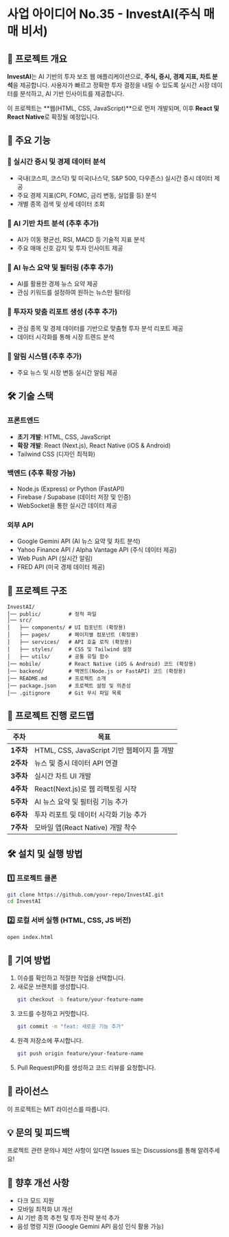 # 사업 아이디어 No.35 - InvestAI(주식 매매 비서)

## 📌 프로젝트 개요
**InvestAI**는 AI 기반의 투자 보조 웹 애플리케이션으로, **주식, 증시, 경제 지표, 차트 분석**을 제공합니다. 사용자가 빠르고 정확한 투자 결정을 내릴 수 있도록 실시간 시장 데이터를 분석하고, AI 기반 인사이트를 제공합니다.

이 프로젝트는 **웹(HTML, CSS, JavaScript)**으로 먼저 개발되며, 이후 **React 및 React Native**로 확장될 예정입니다.

## 🚀 주요 기능
### 🔹 실시간 증시 및 경제 데이터 분석
- 국내(코스피, 코스닥) 및 미국(나스닥, S&P 500, 다우존스) 실시간 증시 데이터 제공
- 주요 경제 지표(CPI, FOMC, 금리 변동, 실업률 등) 분석
- 개별 종목 검색 및 상세 데이터 조회

### 🔹 AI 기반 차트 분석 (추후 추가)
- AI가 이동 평균선, RSI, MACD 등 기술적 지표 분석
- 주요 매매 신호 감지 및 투자 인사이트 제공

### 🔹 AI 뉴스 요약 및 필터링 (추후 추가)
- AI를 활용한 경제 뉴스 요약 제공
- 관심 키워드를 설정하여 원하는 뉴스만 필터링

### 🔹 투자자 맞춤 리포트 생성 (추후 추가)
- 관심 종목 및 경제 데이터를 기반으로 맞춤형 투자 분석 리포트 제공
- 데이터 시각화를 통해 시장 트렌드 분석

### 🔹 알림 시스템 (추후 추가)
- 주요 뉴스 및 시장 변동 실시간 알림 제공

## 🛠️ 기술 스택
### **프론트엔드**
- **초기 개발**: HTML, CSS, JavaScript
- **확장 개발**: React (Next.js), React Native (iOS & Android)
- Tailwind CSS (디자인 최적화)

### **백엔드 (추후 확장 가능)**
- Node.js (Express) or Python (FastAPI)
- Firebase / Supabase (데이터 저장 및 인증)
- WebSocket을 통한 실시간 데이터 제공

### **외부 API**
- Google Gemini API (AI 뉴스 요약 및 차트 분석)
- Yahoo Finance API / Alpha Vantage API (주식 데이터 제공)
- Web Push API (실시간 알림)
- FRED API (미국 경제 데이터 제공)

## 📂 프로젝트 구조
```
InvestAI/
│── public/         # 정적 파일
│── src/
│   ├── components/ # UI 컴포넌트 (확장용)
│   ├── pages/      # 페이지별 컴포넌트 (확장용)
│   ├── services/   # API 호출 로직 (확장용)
│   ├── styles/     # CSS 및 Tailwind 설정
│   ├── utils/      # 공통 유틸 함수
│── mobile/         # React Native (iOS & Android) 코드 (확장용)
│── backend/        # 백엔드(Node.js or FastAPI) 코드 (확장용)
│── README.md       # 프로젝트 소개
│── package.json    # 프로젝트 설정 및 의존성
│── .gitignore      # Git 무시 파일 목록
```

## 🎯 프로젝트 진행 로드맵
| 주차 | 목표 |
|---|---|
| **1주차** | HTML, CSS, JavaScript 기반 웹페이지 틀 개발 |
| **2주차** | 뉴스 및 증시 데이터 API 연결 |
| **3주차** | 실시간 차트 UI 개발 |
| **4주차** | React(Next.js)로 웹 리팩토링 시작 |
| **5주차** | AI 뉴스 요약 및 필터링 기능 추가 |
| **6주차** | 투자 리포트 및 데이터 시각화 기능 추가 |
| **7주차** | 모바일 앱(React Native) 개발 착수 |

## 🛠️ 설치 및 실행 방법
### 1️⃣ 프로젝트 클론
```sh
git clone https://github.com/your-repo/InvestAI.git
cd InvestAI
```
### 2️⃣ 로컬 서버 실행 (HTML, CSS, JS 버전)
```sh
open index.html
```

## 📢 기여 방법
1. 이슈를 확인하고 적절한 작업을 선택합니다.
2. 새로운 브랜치를 생성합니다.
   ```sh
   git checkout -b feature/your-feature-name
   ```
3. 코드를 수정하고 커밋합니다.
   ```sh
   git commit -m "feat: 새로운 기능 추가"
   ```
4. 원격 저장소에 푸시합니다.
   ```sh
   git push origin feature/your-feature-name
   ```
5. Pull Request(PR)를 생성하고 코드 리뷰를 요청합니다.

## 📄 라이선스
이 프로젝트는 MIT 라이선스를 따릅니다.

## 💡 문의 및 피드백
프로젝트 관련 문의나 제안 사항이 있다면 Issues 또는 Discussions를 통해 알려주세요!

## 🌟 향후 개선 사항
- 다크 모드 지원
- 모바일 최적화 UI 개선
- AI 기반 종목 추천 및 투자 전략 분석 추가
- 음성 명령 지원 (Google Gemini API 음성 인식 활용 가능)
